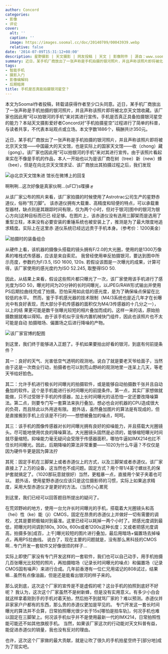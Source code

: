 ```yaml
---
author: Concord
categories:
- 影像
- 评论
cover:
  alt: ''
  caption: ''
  image: https://images.soomal.cc/doc/20140709/00043939.webp
  relative: false
date: '2014-07-09T15:31:12+08:00'
description: 星野摄影 | 天文摄影 | 网友投稿 | 天文 | 影像附件 | 源自：www.soomal.com | 版权：原创 |  平均/总评分：09.02/442
summary: 近日，某手机厂商放出了一张声称是手机拍摄的银河照片，并且声称该照片即将被北京天文馆收藏。该厂家也因此用“可以拍银河的手机”来对其进行宣传。手机是否真正具备拍摄银河的能力？本站《星野摄影》入门系列的作者Concord对“手机拍摄星空”过程进行了简单的科普……
tags:
- 智能手机
- 摄影入门
- 影像编解码
- 后期暗房
title: 手机是否真能拍摄银河星空？
---
```


本文为Soomal作者投稿，转载请获得作者至少口头同意。近日，某手机厂商放出了一张声称是手机拍摄的银河照片，并且声称该照片即将被北京天文馆收藏。该厂家也因此用“可以拍银河的手机”来对其进行宣传。手机是否真正具备拍摄银河星空的能力？本站天文摄影爱好者Concord对“手机拍摄星空”过程进行了简单的科普，与读者共享，不代表本站观点或立场。本文字数1886个，稿酬共计350元。



近日，某手机厂商放出了一张声称是手机拍摄的银河照片，并且声称该照片即将被北京天文馆――中国最大的天文馆，也是实际上的国家天文馆――收（chong）藏（gong）。该厂家也因此用“可以拍银河的手机”来对其进行宣传。由于该照片看起来实在不像是手机的作品，本人一开始也以为是该厂商在树（tree）新（new）蜂（bee），但是在向北京天文馆求证、该厂商放出其拍摄过程之后，我们发现



![@北京天文馆朱进 馆长在微博上的回复](https://images.soomal.cc/doc/20140709/00043936.webp)



啊咧咧...这次好像是真家伙啊...(sF□′)s喋擤ォ



从该厂家公布的照片来看，该厂家拍摄的时候使用了Astrotrac公司生产的星野赤道仪，俗称“剪刀脚”。  该赤道仪拥有大载重、高精度和轻便的特点，可以承载重型器材，缺点则是其跟踪时间有限，仅为两个小时，但对于银河[图中的银河为银心方向]这种目标而已已  经足够。在图片上，该赤道仪没有选用三脚架而是选用了重型立柱，本来没有必要安装的重锤系统也被安装上了，推测是为了最大限度地追求精度。实际上在这里赤  道仪系统已经远远贵于手机本身。（参考价：1200美金）



![拍摄时的装备组合](https://images.soomal.cc/doc/20140709/00043937.webp)



从硬件上看，该机器的摄像头搭载的镜头拥有F/2.0的大光圈，使用的是1300万像素的堆栈式传感器，应该是来自索尼。   我曾经使用单反拍摄银河，要达到图中所示亮度，参数约为F/3.5, ISO 1600, 120s.   若假设该图是一次曝光的成果，计算可得，该厂家使用的感光度约为ISO 52.245, 取整得ISO 50.



因此，从结果上来看，假设这些照片都只曝光了一次，该厂家使用该手机进行了感光度为ISO 50，曝光时间为20分钟的长时间曝光，以JPEG/RAW形式输出并使用PS后期拉曲线完成了拍摄。恐怕采用如此低的感光度，是为了确保噪点保留在比较低的水平。
然而，鉴于手机感光器的技术限制（M4/3系统也是近几年才在长曝光中有良好表现，而大部分手机传感器的面积仅为M4/3传感器的十几分之一），以上的结  果更可能是数千张曝光较短的相片叠加而成的。这样一来的话，原始拍摄数据就难以得知。由于该手机似乎没有内置机械快门组件，因此也该照片也不太可能是自动  拍摄暗场、偏置场之后进行降噪的产物。



![该厂家官博的配图](https://images.soomal.cc/doc/20140709/00043938.webp)





到这里，我们终于能够进入正题了。手机如果要拍出好看的银河，到底有何前提条件？



其一：良好的天气、光害低空气透明的观测地。说白了就是要老天爷给面子，当然由于这是一次商业行动，拍摄者也可以到荒山野岭的观测地里一连呆上几天，等老天爷给好脸色。



其二：允许手机进行极长时间曝光的拍摄软件，或是能够自动拍摄数千张并且自动叠加的软件。这个是手机能进行长时间曝光的前提条件。第一点，其实厂家想做就能做，只不过受限于手机的传感器，加上长时间曝光的话恐怕一定还要改降噪算法。第二点，则要专门写一套算法来执行叠加，想必也会对机器的CPU造成很大的负荷，而且除此以外用途有限。
题外话，虽然叠加图片的算法是有现成的，但是直接搬到手机上应该是不行的――想想被叠加的噪点，呵呵。



其三：该手机的图像传感器对长时间曝光拥有良好的抑噪能力，并且搭载大光圈镜头。尽可能地使用优良的降噪算法。大光圈镜头固然是必须的，能够缩短曝光时间就尽量缩短。抑噪能力毫无疑问会受限于传感器面积，哪怕牛逼如IMX214也扛不住长时间曝光。因此，后期降噪的算法非常重要――1020为什么牛逼？不仅仅是因为硬件牛更是因为算法拧



其死：固定手机在三脚架上或者赤道仪上的方式，以及三脚架或者赤道仪。该厂家直接上了上万的设备，这当然也不成问题。固定方式？用个带1/4英寸螺丝孔的保护套就搞定了。（1020那玩意就很好）当然，更粗暴一点，直接用个架子夹着也可以。
题外话，使用星野赤道仪应该只是这位摄影师的习惯，实际上如果追求精度，采用大型赤道仪才是更好的方法。（当然小心累死



到这里，我们已经可以回答题目所提出的疑问了。



在荒郊野岭的地方，使用一台允许长时间曝光的手机，搭载着大光圈镜头和高（hei）性（ke）能（ji）CMOS，固定在昂贵的赤道仪上并做好一切有需要的调校，尤其是要把极轴对到最准。这里已经可以耗掉一两个小时了。把感光度调到最低，把曝光时间调到180s, 300s, 600s或者1200s这种长度；又或者把感光度调高，拍摄多张[成百，上千]曝光较短的图片进行叠加，最后用暗场+偏置场去掉噪点，再用PS拉曲线。
说白了，现在主要的问题就是，没有那么黑科技的CMOS啊...专门开发一套软件又好像很烦的样子...



实际上即使厂家没有专门开发这样的一套软件，我们也可以自己动手，用手机拍摄几百张曝光比较短的照片，再拍摄暗场（记录长时间曝光的噪点）和偏置场（记录  CMOS固有噪声）来进行合成。几年前香港有一位仁兄用诺记的808试过，结果嘛...虽然有点像油画，但是还是能看出银河的样子来的。



那么说到底，这次这个厂家的宣传是不是虚假的呢？这台手机的拍照到底好不好呢？
  我认为，这次这个厂家虽然不是树新蜂，但是没有实用意义。有多少小白会就这样拿着刚到手的手机对着天拍，然后拍不到就骂厂家的？难以预测。赤道仪并非家家户户都有的东西，那么贵的赤道仪更加是罕见的。
  专门开发这一套长时间曝光的算法并不合算，日常拍照曝光很少长于15s[哪怕是拍车轨]，何况手机也难以固定在三脚架上。何况该手机似乎并不是使用最新一代的IMX214，日常拍照性能可能还不如其他旗舰手机。
当然，如果该厂家这次的行动能对天文科普有益，能促进赤道仪的销量，我也没有反对的理由。



也许，这次这个厂家做的最大贡献，就是让吹了很久的手机拍星空终于[部分地]成为了现实吧。